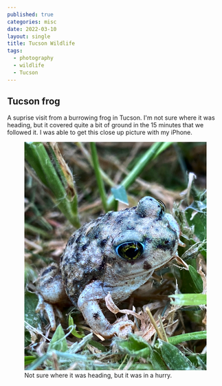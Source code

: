 ```yaml
---
published: true
categories: misc
date: 2022-03-10
layout: single
title: Tucson Wildlife
tags:
  - photography
  - wildlife
  - Tucson 
---
```

## Tucson frog
A suprise visit from a burrowing frog in Tucson.  I'm not sure where it was heading, but it covered quite a bit of ground in the 15 minutes that we followed it.  I was able to get this close up picture with my iPhone. 

<figure>
<img src="/assets/images/TucsonFrog.JPG" alt="frog wandering the park in Tucson">
<figurecaption>Not sure where it was heading, but it was in a hurry.</figurecaption>
</figure>